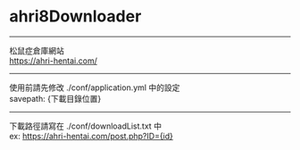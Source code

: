 # ahri8Downloader #
---

松鼠症倉庫網站  
<https://ahri-hentai.com/>  

---

使用前請先修改 ./conf/application.yml 中的設定  
savepath: {下載目錄位置} 

---

下載路徑請寫在 ./conf/downloadList.txt 中<br/>
ex: https://ahri-hentai.com/post.php?ID={id}
